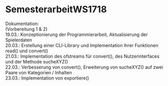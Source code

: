 # SemesterarbeitWS1718

Dokumentation: <br>
(Vorbereitung 1 & 2) <br>
19.03.: Konzeptionierung der Programmierarbeit, Aktualisierung der Spielerdaten <br>
20.03.: Erstellung einer CLI-Library und Implementation ihrer Funktionen read() und convert() <br>
21.03.: Implementation des ofstreams für convert(), des Nutzerinterfaces und der Methode sucheXYZ() <br>
22.03.: Verbesserung von convert(), Erweiterung von sucheXYZ() auf zwei Paare von Kategorien / Inhalten <br>
23.03.: Implementation von exportiere() <br>
